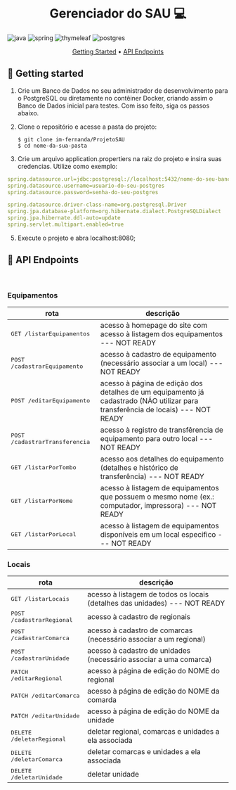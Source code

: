 [JAVA_BADGE]: https://img.shields.io/badge/java-%23ED8B00.svg?style=for-the-badge&logo=openjdk&logoColor=white
[SPRINGBOOT_BADGE]: https://img.shields.io/badge/Spring%20Boot-6DB33F?style=for-the-badge&logo=springboot&logoColor=white
[THYMELEAF_BADGE]: https://img.shields.io/badge/thymeleaf-%236DB33F.svg?style=for-the-badge&logo=thymeleaf&logoColor=white
[POSTGRES_BADGE]: https://img.shields.io/badge/postgresql-4169e1?style=for-the-badge&logo=postgresql&logoColor=white

<h1 align="center" style="font-weight: bold;">Gerenciador do SAU 💻</h1>

![java][JAVA_BADGE]
![spring][SPRINGBOOT_BADGE]
![thymeleaf][THYMELEAF_BADGE]
![postgres][POSTGRES_BADGE]

<p align="center">
  <a href="#started">Getting Started</a> • 
  <a href="#routes">API Endpoints</a> 
</p>

<h2 id="started">🚀 Getting started</h2>

1. Crie um Banco de Dados no seu administrador de desenvolvimento para o PostgreSQL ou diretamente no contêiner Docker, criando assim o Banco de Dados inicial para testes. Com isso feito, siga os passos abaixo.
2. Clone o repositório e acesse a pasta do projeto:

       $ git clone im-fernanda/ProjetoSAU
       $ cd nome-da-sua-pasta

3. Crie um arquivo application.propertiers na raiz do projeto e insira suas credencias. Utilize como exemplo:
  ```yaml
  spring.datasource.url=jdbc:postgresql://localhost:5432/nome-do-seu-banco-de-dados
  spring.datasource.username=usuario-do-seu-postgres
  spring.datasource.password=senha-do-seu-postgres
  
  spring.datasource.driver-class-name=org.postgresql.Driver
  spring.jpa.database-platform=org.hibernate.dialect.PostgreSQLDialect
  spring.jpa.hibernate.ddl-auto=update
  spring.servlet.multipart.enabled=true
  ```
5. Execute o projeto e abra localhost:8080;

<h2 id="routes">📍 API Endpoints</h2>
​
<h3>Equipamentos</h3>

| rota             | descrição                                       
|----------------------|-----------------------------------------------------
| <kbd> GET /listarEquipamentos</kbd>     | acesso à homepage do site com acesso à listagem dos equipamentos --- NOT READY
| <kbd> POST /cadastrarEquipamento</kbd> | acesso à cadastro de equipamento (necessário associar a um local) --- NOT READY
| <kbd> POST /editarEquipamento</kbd> | acesso à página de edição dos detalhes de um equipamento já cadastrado (NÃO utilizar para transferência de locais) --- NOT READY
| <kbd> POST /cadastrarTransferencia</kbd> | acesso à registro de transfêrencia de equipamento para outro local  --- NOT READY
| <kbd> GET /listarPorTombo</kbd> | acesso aos detalhes do equipamento (detalhes e histórico de transferência) --- NOT READY
| <kbd> GET /listarPorNome</kbd> | acesso à listagem de equipamentos que possuem o mesmo nome (ex.: computador, impressora) --- NOT READY
| <kbd> GET /listarPorLocal</kbd> | acesso à listagem de equipamentos disponíveis em um local especifico --- NOT READY


<h3>Locais</h3>

| rota             | descrição                                       
|----------------------|-----------------------------------------------------
| <kbd> GET /listarLocais</kbd>     | acesso à listagem de todos os locais (detalhes das unidades) --- NOT READY
| <kbd> POST /cadastrarRegional</kbd> | acesso à cadastro de regionais
| <kbd> POST /cadastrarComarca</kbd> | acesso à cadastro de comarcas (necessário associar a um regional)
| <kbd> POST /cadastrarUnidade</kbd> | acesso à cadastro de unidades (necessário associar a uma comarca)
| <kbd> PATCH /editarRegional</kbd> | acesso à página de edição do NOME do regional
| <kbd> PATCH /editarComarca</kbd> | acesso à página de edição do NOME da comarda
| <kbd> PATCH /editarUnidade</kbd> | acesso à página de edição do NOME da unidade 
| <kbd> DELETE /deletarRegional</kbd> | deletar regional, comarcas e unidades a ela associada
| <kbd> DELETE /deletarComarca</kbd> | deletar comarcas e unidades a ela associada
| <kbd> DELETE /deletarUnidade</kbd> | deletar unidade



